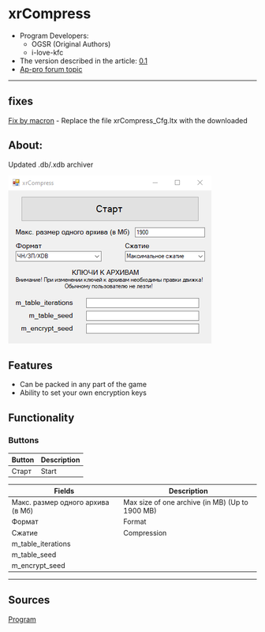 # xrCompress
- Program Developers: 
    - OGSR (Original Authors)
    - i-love-kfc
- The version described in the article: [0.1](https://disk.yandex.ru/d/CwLjWTuxPmSAHg)
- [Ap-pro forum topic](https://ap-pro.ru/forums/topic/3500-obnovlyonnyy-xrcompress)

___

## fixes

[Fix by macron](https://disk.yandex.ru/d/_C56bRIftKUMlg) - Replace the file xrCompress_Cfg.ltx with the downloaded

## About:

Updated .db/.xdb archiver

![editor centered](modding-tools-images/xrcompress.png)

## Features

- Can be packed in any part of the game
- Ability to set your own encryption keys

## Functionality

### Buttons

| Button | Description |
---|---|
| Старт | Start |

| Fields | Description |
---|---|
| Макс. размер одного архива (в Мб) | Max size of one archive (in MB) (Up to 1900 MB) |
| Формат | Format |
| Сжатие | Compression |
| m_table_iterations |  |
| m_table_seed |  |
| m_encrypt_seed |  |

___

## Sources

[Program](https://disk.yandex.ru/d/CwLjWTuxPmSAHg)